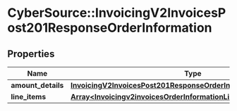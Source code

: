 # CyberSource::InvoicingV2InvoicesPost201ResponseOrderInformation

## Properties
Name | Type | Description | Notes
------------ | ------------- | ------------- | -------------
**amount_details** | [**InvoicingV2InvoicesPost201ResponseOrderInformationAmountDetails**](InvoicingV2InvoicesPost201ResponseOrderInformationAmountDetails.md) |  | [optional] 
**line_items** | [**Array&lt;Invoicingv2invoicesOrderInformationLineItems&gt;**](Invoicingv2invoicesOrderInformationLineItems.md) |  | [optional] 


